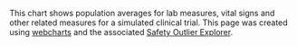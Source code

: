 This chart shows population averages for lab measures, vital signs and other related measures for a simulated clinical trial. This page was created using [webcharts](https://github.com/RhoInc/Webcharts) and the associated [Safety Outlier Explorer](https://github.com/RhoInc/safety-results-over-time/). 
